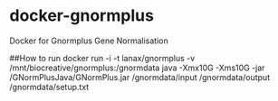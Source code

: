 # docker-gnormplus
Docker for Gnormplus Gene Normalisation

##How to run
docker run -i -t lanax/gnormplus -v /mnt/biocreative/gnormplus:/gnormdata
java -Xmx10G -Xms10G -jar /GNormPlusJava/GNormPlus.jar /gnormdata/input /gnormdata/output /gnormdata/setup.txt
